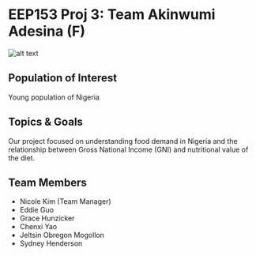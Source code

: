 # EEP153 Proj 3: Team Akinwumi Adesina (F)

![alt text]([https://github.com/[username]/[reponame]/blob/[branch]/image.jpg?raw=true](https://github.com/eddieguo-1128/EEP153_Proj3/blob/main/nigeria.jpg))

## Population of Interest
Young population of Nigeria

## Topics & Goals
Our project focused on understanding food demand in Nigeria and the relationship between Gross National Income (GNI) and nutritional value of the diet. 

## Team Members
- Nicole Kim (Team Manager)
- Eddie Guo
- Grace Hunzicker
- Chenxi Yao
- Jeltsin Obregon Mogollon
- Sydney Henderson
